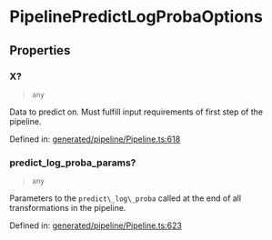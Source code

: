 # PipelinePredictLogProbaOptions

## Properties

### X?

> `any`

Data to predict on. Must fulfill input requirements of first step of the pipeline.

Defined in:  [generated/pipeline/Pipeline.ts:618](https://github.com/transitive-bullshit/scikit-learn-ts/blob/92ab806/packages/sklearn/src/generated/pipeline/Pipeline.ts#L618)

### predict\_log\_proba\_params?

> `any`

Parameters to the `predict\_log\_proba` called at the end of all transformations in the pipeline.

Defined in:  [generated/pipeline/Pipeline.ts:623](https://github.com/transitive-bullshit/scikit-learn-ts/blob/92ab806/packages/sklearn/src/generated/pipeline/Pipeline.ts#L623)
